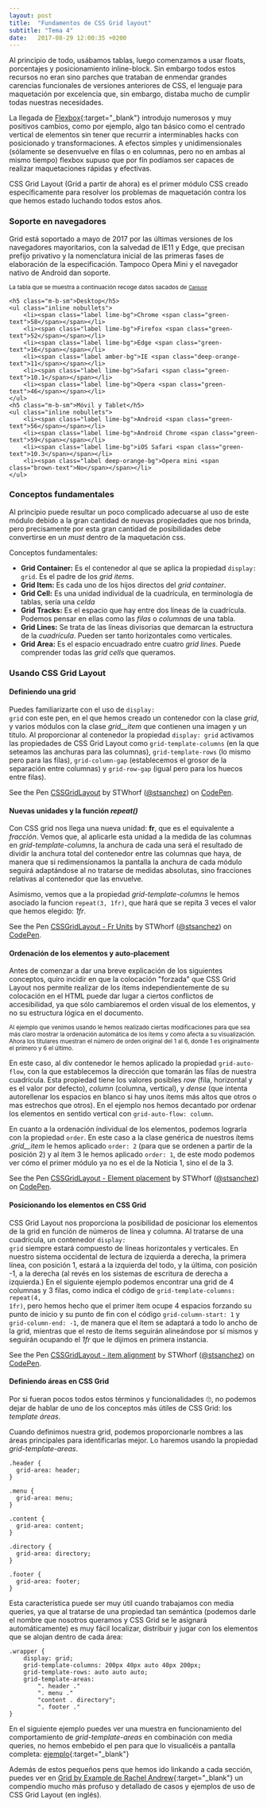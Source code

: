 ```yaml
---
layout: post
title:  "Fundamentos de CSS Grid layout"
subtitle: "Tema 4"
date:   2017-08-29 12:00:35 +0200
---
```


Al principio de todo, usábamos tablas, luego comenzamos a usar floats, porcentajes y posicionamiento inline-block. Sin embargo todos estos recursos no eran sino parches que trataban de enmendar grandes carencias funcionales de versiones anteriores de CSS, el lenguaje para maquetación por excelencia que, sin embargo, distaba mucho de cumplir todas nuestras necesidades. 

La llegada de [Flexbox](https://css-tricks.com/snippets/css/a-guide-to-flexbox/){:target="_blank"} introdujo numerosos y muy positivos cambios, como por ejemplo, algo tan básico como el centrado vertical de elementos sin tener que recurrir a interminables hacks con posicionado y transformaciones. A efectos simples y unidimensionales (sólamente se desenvuelve en filas o en columnas, pero no en ambas al mismo tiempo) flexbox supuso que por fín podíamos ser capaces de realizar maquetaciones rápidas y efectivas. 

CSS Grid Layout (Grid a partir de ahora) es el primer módulo CSS creado específicamente para resolver los problemas de maquetación contra los que hemos estado luchando todos estos años. 

### Soporte en navegadores

Grid está soportado a mayo de 2017 por las últimas versiones de los navegadores mayoritarios, con la salvedad de IE11 y Edge, que precisan prefijo privativo y la nomenclatura inicial de las primeras fases de elaboración de la especificación. Tampoco Opera Mini y el navegador nativo de Android dan soporte.

<div class="highlightedblock bordered">
	<small>La tabla que se muestra a continuación recoge datos sacados de <a href="http://caniuse.com/#feat=css-grid" target="_blank"><small>Caniuse</small></a></small>

	<h5 class="m-b-sm">Desktop</h5>
	<ul class="inline nobullets">
		<li><span class="label lime-bg">Chrome <span class="green-text">58</span></span></li>
		<li><span class="label lime-bg">Firefox <span class="green-text">52</span></span></li>
		<li><span class="label lime-bg">Edge <span class="green-text">16</span></span></li>
		<li><span class="label amber-bg">IE <span class="deep-orange-text">11</span></span></li>
		<li><span class="label lime-bg">Safari <span class="green-text">10.1</span></span></li>
		<li><span class="label lime-bg">Opera <span class="green-text">46</span></span></li>
	</ul>
	<h5 class="m-b-sm">Móvil y Tablet</h5>
	<ul class="inline nobullets">
		<li><span class="label lime-bg">Android <span class="green-text">56</span></span></li>
		<li><span class="label lime-bg">Android Chrome <span class="green-text">59</span></span></li>
		<li><span class="label lime-bg">iOS Safari <span class="green-text">10.3</span></span></li>
		<li><span class="label deep-orange-bg">Opera mini <span class="brown-text">No</span></span></li>
	</ul>
</div>

### Conceptos fundamentales

Al principio puede resultar un poco complicado adecuarse al uso de este módulo debido a la gran cantidad de nuevas propiedades que nos brinda, pero precisamente por esta gran cantidad de posibilidades debe convertirse en un _must_ dentro de la maquetación css. 

Conceptos fundamentales:
- **Grid Container:** Es el contenedor al que se aplica la propiedad <code class="inline">display: grid</code>. Es el padre de los _grid items_.
- **Grid Item:** Es cada uno de los hijos directos del _grid container_.
- **Grid Cell:** Es una unidad individual de la cuadrícula, en terminología de tablas, sería una _celda_
- **Grid Tracks:** Es el espacio que hay entre dos líneas de la cuadrícula. Podemos pensar en ellas como las _filas_ o _columnas_ de una tabla. 
- **Grid Lines:** Se trata de las líneas divisorias que demarcan la estructura de la _cuadrícula_. Pueden ser tanto horizontales como verticales.
- **Grid Area:** Es el espacio encuadrado entre cuatro _grid lines_. Puede comprender todas las _grid cells_ que queramos.

### Usando CSS Grid Layout

#### Definiendo una grid
Puedes familiarizarte con el uso de <code class="inline">display: grid</code> con este pen, en el que hemos creado un contenedor con la clase *grid*, y varios módulos con la clase *grid__item* que contienen una imagen y un titulo. Al proporcionar al contenedor la propiedad <code class="inline">display: grid</code> activamos las propiedades de CSS Grid Layout como <code class="inline">grid-template-columns</code> (en la que seteamos las anchuras para las columnas), <code class="inline">grid-template-rows</code> (lo mismo pero para las filas), <code class="inline">grid-column-gap</code> (establecemos el grosor de la separación entre columnas) y <code class="inline">grid-row-gap</code> (igual pero para los huecos entre filas). 

<p data-height="265" data-theme-id="dark" data-slug-hash="YxMEbK" data-default-tab="html,result" data-user="stsanchez" data-embed-version="2" data-pen-title="CSSGridLayout" class="codepen">See the Pen <a href="https://codepen.io/stsanchez/pen/YxMEbK/">CSSGridLayout</a> by STWhorf (<a href="https://codepen.io/stsanchez">@stsanchez</a>) on <a href="https://codepen.io">CodePen</a>.</p>
<script async src="https://production-assets.codepen.io/assets/embed/ei.js"></script>

#### Nuevas unidades y la función *repeat()*
Con CSS grid nos llega una nueva unidad: **fr**, que es el equivalente a *fracción*. Vemos que, al aplicarle esta unidad a la medida de las columnas en *grid-template-columns*, la anchura de cada una será el resultado de dividir la anchura total del contenedor entre las columnas que haya, de manera que si redimensionamos la pantalla la anchura de cada módulo seguirá adaptándose al no tratarse de medidas absolutas, sino fracciones relativas al contenedor que las envuelve.

Asímismo, vemos que a la propiedad *grid-template-columns* le hemos asociado la funcion <code class="inline">repeat(3, 1fr)</code>, que hará que se repita 3 veces el valor que hemos elegido: *1fr*. 

<p data-height="265" data-theme-id="dark" data-slug-hash="ZXayvB" data-default-tab="html,result" data-user="stsanchez" data-embed-version="2" data-pen-title="CSSGridLayout - Fr Units" class="codepen">See the Pen <a href="https://codepen.io/stsanchez/pen/ZXayvB/">CSSGridLayout - Fr Units</a> by STWhorf (<a href="https://codepen.io/stsanchez">@stsanchez</a>) on <a href="https://codepen.io">CodePen</a>.</p>
<script async src="https://production-assets.codepen.io/assets/embed/ei.js"></script>

#### Ordenación de los elementos y auto-placement
Antes de comenzar a dar una breve explicación de los siguientes conceptos, quiro incidir en que la colocación "forzada" que CSS Grid Layout nos permite realizar de los ítems independientemente de su colocación en el HTML puede dar lugar a ciertos conflictos de accesibilidad, ya que sólo cambiaremos el orden visual de los elementos, y no su estructura lógica en el documento.

<div class="highlightedblock bordered">
	<small>Al ejemplo que venimos usando le hemos realizado ciertas modificaciones para que sea más claro mostrar la ordenación automática de los ítems y como afecta a su visualización. Ahora los titulares muestran el número de orden original del 1 al 6, donde 1 es originalmente el primero y 6 el último.</small>
</div>

En este caso, al div contenedor le hemos aplicado la propiedad <code class="inline">grid-auto-flow</code>, con la que establecemos la dirección que tomarán las filas de nuestra cuadrícula. Esta propiedad tiene los valores posibles *row* (fila, horizontal y es el valor por defecto), *column* (columna, vertical), y *dense* (que intenta autorellenar los espacios en blanco si hay unos ítems más altos que otros o mas estrechos que otros). En el ejemplo nos hemos decantado por ordenar los elementos en sentido vertical con <code class="inline">grid-auto-flow: column</code>. 

En cuanto a la ordenación índividual de los elementos, podemos lograrla con la propiedad <code class="inline">order</code>. En este caso a la clase genérica de nuestros ítems *.grid__item* le hemos aplicado <code class="inline">order: 2</code> (para que se ordenen a partir de la posición 2) y al ítem 3 le hemos aplicado <code class="inline">order: 1</code>, de este modo podemos ver cómo el primer módulo ya no es el de la Noticia 1, sino el de la 3. 

<p data-height="265" data-theme-id="dark" data-slug-hash="qPVjvy" data-default-tab="html,result" data-user="stsanchez" data-embed-version="2" data-pen-title="CSSGridLayout - Element placement" class="codepen">See the Pen <a href="https://codepen.io/stsanchez/pen/qPVjvy/">CSSGridLayout - Element placement</a> by STWhorf (<a href="https://codepen.io/stsanchez">@stsanchez</a>) on <a href="https://codepen.io">CodePen</a>.</p>
<script async src="https://production-assets.codepen.io/assets/embed/ei.js"></script>

#### Posicionando los elementos en CSS Grid
CSS Grid Layout nos proporciona la posibilidad de posicionar los elementos de la grid en función de números de línea y columna. Al tratarse de una cuadrícula, un contenedor <code class="inline">display: grid</code> siempre estará compuesto de líneas horizontales y verticales. En nuestro sistema occidental de lectura de izquierda a derecha, la primera línea, con posición 1, estará a la izquierda del todo, y la última, con posición -1, a la derecha (al revés en los sistemas de escritura de derecha a izquierda.) En el siguiente ejemplo podemos encontrar una grid de 4 columnas y 3 filas, como indica el código de <code class="inline">grid-template-columns: repeat(4, 1fr)</code>, pero hemos hecho que el primer ítem ocupe 4 espacios forzando su punto de inicio y su punto de fin con el código <code class="inline">grid-column-start: 1</code> y <code class="inline">grid-column-end: -1</code>, de manera que el ítem se adaptará a todo lo ancho de la grid, mientras que el resto de ítems seguirán alineándose por sí mismos y seguirán ocupando el *1fr* que le dijimos en primera instancia. 

<p data-height="265" data-theme-id="dark" data-slug-hash="pWQobj" data-default-tab="html,result" data-user="stsanchez" data-embed-version="2" data-pen-title="CSSGridLayout - item alignment" class="codepen">See the Pen <a href="https://codepen.io/stsanchez/pen/pWQobj/">CSSGridLayout - item alignment</a> by STWhorf (<a href="https://codepen.io/stsanchez">@stsanchez</a>) on <a href="https://codepen.io">CodePen</a>.</p>
<script async src="https://production-assets.codepen.io/assets/embed/ei.js"></script>

#### Definiendo áreas en CSS Grid
Por si fueran pocos todos estos términos y funcionalidades 🙄, no podemos dejar de hablar de uno de los conceptos más útiles de CSS Grid: los *template áreas*. 

Cuando definimos nuestra grid, podemos proporcionarle nombres a las áreas principales para identificarlas mejor. Lo haremos usando la propiedad *grid-template-areas*.

```
.header {
  grid-area: header;
}

.menu {
  grid-area: menu;
}

.content {
  grid-area: content;
}

.directory {
  grid-area: directory;
}

.footer {
  grid-area: footer;
}
```

Esta característica puede ser muy útil cuando trabajamos con media queries, ya que al tratarse de una propiedad tan semántica (podemos darle el nombre que nosotros queramos y CSS Grid se le asignará automáticamente) es muy fácil localizar, distribuir y jugar con los elementos que se alojan dentro de cada área: 

```
.wrapper {
	display: grid;
	grid-template-columns: 200px 40px auto 40px 200px;
	grid-template-rows: auto auto auto;
	grid-template-areas: 
		". header ."
		". menu ."
		"content . directory";
		". footer ."
}	
```
En el siguiente ejemplo puedes ver una muestra en funcionamiento del comportamiento de *grid-template-areas* en combinación con media queries, no hemos embebido el pen para que lo visualicéis a pantalla completa: [ejemplo](https://codepen.io/stsanchez/pen/pWQobj){:target="_blank"}

Además de estos pequeños pens que hemos ido linkando a cada sección, puedes ver en [Grid by Example de Rachel Andrew](https://gridbyexample.com/examples/){:target="_blank"} un compendio mucho más profuso y detallado de casos y ejemplos de uso de CSS Grid Layout (en inglés).